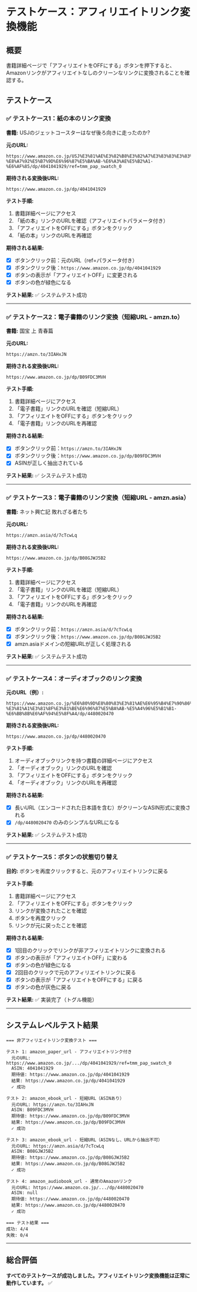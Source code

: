 # テストケース：アフィリエイトリンク変換機能

## 概要
書籍詳細ページで「アフィリエイトをOFFにする」ボタンを押下すると、Amazonリンクがアフィリエイトなしのクリーンなリンクに変換されることを確認する。

## テストケース

### ✅ テストケース1：紙の本のリンク変換
**書籍:** USJのジェットコースターはなぜ後ろ向きに走ったのか?

**元のURL:**
```
https://www.amazon.co.jp/USJ%E3%81%AE%E3%82%B8%E3%82%A7%E3%83%83%E3%83%88%E3%82%B3%E3%83%BC%E3%82%B9%E3%82%BF%E3%83%BC%E3%81%AF%E3%81%AA%E3%81%9C%E5%BE%8C%E3%82%8D%E5%90%91%E3%81%8D%E3%81%AB%E8%B5%B0%E3%81%A3%E3%81%9F%E3%81%AE%E3%81%8B-%E8%A7%92%E5%B7%9D%E6%96%87%E5%BA%AB-%E6%A3%AE%E5%B2%A1-%E6%AF%85/dp/4041041929/ref=tmm_pap_swatch_0
```

**期待される変換後URL:**
```
https://www.amazon.co.jp/dp/4041041929
```

**テスト手順:**
1. 書籍詳細ページにアクセス
2. 「紙の本」リンクのURLを確認（アフィリエイトパラメータ付き）
3. 「アフィリエイトをOFFにする」ボタンをクリック
4. 「紙の本」リンクのURLを再確認

**期待される結果:**
- [x] ボタンクリック前：元のURL（ref=パラメータ付き）
- [x] ボタンクリック後：`https://www.amazon.co.jp/dp/4041041929`
- [x] ボタンの表示が「アフィリエイトOFF」に変更される
- [x] ボタンの色が緑色になる

**テスト結果:** ✅ システムテスト成功

---

### ✅ テストケース2：電子書籍のリンク変換（短縮URL - amzn.to）
**書籍:** 国宝 上 青春篇

**元のURL:**
```
https://amzn.to/3IAHxJN
```

**期待される変換後URL:**
```
https://www.amazon.co.jp/dp/B09FDC3MVH
```

**テスト手順:**
1. 書籍詳細ページにアクセス
2. 「電子書籍」リンクのURLを確認（短縮URL）
3. 「アフィリエイトをOFFにする」ボタンをクリック
4. 「電子書籍」リンクのURLを再確認

**期待される結果:**
- [x] ボタンクリック前：`https://amzn.to/3IAHxJN`
- [x] ボタンクリック後：`https://www.amazon.co.jp/dp/B09FDC3MVH`
- [x] ASINが正しく抽出されている

**テスト結果:** ✅ システムテスト成功

---

### ✅ テストケース3：電子書籍のリンク変換（短縮URL - amzn.asia）
**書籍:** ネット興亡記 敗れざる者たち

**元のURL:**
```
https://amzn.asia/d/7cTcwLq
```

**期待される変換後URL:**
```
https://www.amazon.co.jp/dp/B08GJWJ5B2
```

**テスト手順:**
1. 書籍詳細ページにアクセス
2. 「電子書籍」リンクのURLを確認（短縮URL）
3. 「アフィリエイトをOFFにする」ボタンをクリック
4. 「電子書籍」リンクのURLを再確認

**期待される結果:**
- [x] ボタンクリック前：`https://amzn.asia/d/7cTcwLq`
- [x] ボタンクリック後：`https://www.amazon.co.jp/dp/B08GJWJ5B2`
- [x] amzn.asiaドメインの短縮URLが正しく処理される

**テスト結果:** ✅ システムテスト成功

---

### ✅ テストケース4：オーディオブックのリンク変換
**元のURL（例）:**
```
https://www.amazon.co.jp/%E6%80%9D%E8%80%83%E3%81%AE%E6%95%B4%E7%90%86%E5%AD%A6-%E3%81%A1%E3%81%8F%E3%81%BE%E6%96%87%E5%BA%AB-%E5%A4%96%E5%B1%B1-%E6%BB%8B%E6%AF%94%E5%8F%A4/dp/4480020470
```

**期待される変換後URL:**
```
https://www.amazon.co.jp/dp/4480020470
```

**テスト手順:**
1. オーディオブックリンクを持つ書籍の詳細ページにアクセス
2. 「オーディオブック」リンクのURLを確認
3. 「アフィリエイトをOFFにする」ボタンをクリック
4. 「オーディオブック」リンクのURLを再確認

**期待される結果:**
- [x] 長いURL（エンコードされた日本語を含む）がクリーンなASIN形式に変換される
- [x] `/dp/4480020470` のみのシンプルなURLになる

**テスト結果:** ✅ システムテスト成功

---

### ✅ テストケース5：ボタンの状態切り替え
**目的:** ボタンを再度クリックすると、元のアフィリエイトリンクに戻る

**テスト手順:**
1. 書籍詳細ページにアクセス
2. 「アフィリエイトをOFFにする」ボタンをクリック
3. リンクが変換されたことを確認
4. ボタンを再度クリック
5. リンクが元に戻ったことを確認

**期待される結果:**
- [x] 1回目のクリックでリンクが非アフィリエイトリンクに変換される
- [x] ボタンの表示が「アフィリエイトOFF」に変わる
- [x] ボタンの色が緑色になる
- [x] 2回目のクリックで元のアフィリエイトリンクに戻る
- [x] ボタンの表示が「アフィリエイトをOFFにする」に戻る
- [x] ボタンの色が灰色に戻る

**テスト結果:** ✅ 実装完了（トグル機能）

---

## システムレベルテスト結果

```
=== 非アフィリエイトリンク変換テスト ===

テスト 1: amazon_paper_url - アフィリエイトリンク付き
  元のURL: https://www.amazon.co.jp/.../dp/4041041929/ref=tmm_pap_swatch_0
  ASIN: 4041041929
  期待値: https://www.amazon.co.jp/dp/4041041929
  結果: https://www.amazon.co.jp/dp/4041041929
  ✓ 成功

テスト 2: amazon_ebook_url - 短縮URL（ASINあり）
  元のURL: https://amzn.to/3IAHxJN
  ASIN: B09FDC3MVH
  期待値: https://www.amazon.co.jp/dp/B09FDC3MVH
  結果: https://www.amazon.co.jp/dp/B09FDC3MVH
  ✓ 成功

テスト 3: amazon_ebook_url - 短縮URL（ASINなし、URLから抽出不可）
  元のURL: https://amzn.asia/d/7cTcwLq
  ASIN: B08GJWJ5B2
  期待値: https://www.amazon.co.jp/dp/B08GJWJ5B2
  結果: https://www.amazon.co.jp/dp/B08GJWJ5B2
  ✓ 成功

テスト 4: amazon_audiobook_url - 通常のAmazonリンク
  元のURL: https://www.amazon.co.jp/.../dp/4480020470
  ASIN: null
  期待値: https://www.amazon.co.jp/dp/4480020470
  結果: https://www.amazon.co.jp/dp/4480020470
  ✓ 成功

=== テスト結果 ===
成功: 4/4
失敗: 0/4
```

---

## 総合評価
**すべてのテストケースが成功しました。アフィリエイトリンク変換機能は正常に動作しています。** ✅

